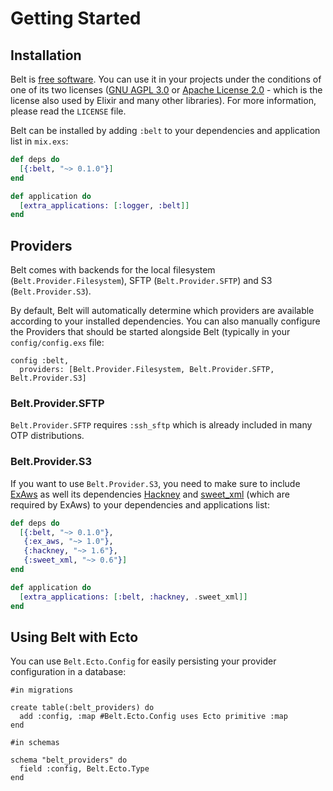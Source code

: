# Getting Started

## Installation
Belt is [free software](https://www.fsf.org/about/what-is-free-software). You can use it in your projects under the conditions of one of its two licenses ([GNU AGPL 3.0](https://www.gnu.org/licenses/agpl-3.0.en.html) or [Apache License 2.0](https://www.apache.org/licenses/LICENSE-2.0.html) - which is the license also used by Elixir and many other libraries). For more information, please read the `LICENSE` file.

Belt can be installed by adding `:belt` to your dependencies and application
list in `mix.exs`:

```elixir
def deps do
  [{:belt, "~> 0.1.0"}]
end

def application do
  [extra_applications: [:logger, :belt]]
end
```
## Providers
Belt comes with backends for the local filesystem (`Belt.Provider.Filesystem`), SFTP (`Belt.Provider.SFTP`) and S3 (`Belt.Provider.S3`).

By default, Belt will automatically determine which providers are available according to your installed dependencies. You can also manually configure the Providers that should be started alongside Belt (typically in your `config/config.exs` file:
```
config :belt,
  providers: [Belt.Provider.Filesystem, Belt.Provider.SFTP, Belt.Provider.S3]
```

### Belt.Provider.SFTP
`Belt.Provider.SFTP` requires `:ssh_sftp` which is already included in many OTP distributions.

### Belt.Provider.S3
If you want to use `Belt.Provider.S3`, you need to make sure to include [ExAws](https://github.com/CargoSense/ex_aws) as well its dependencies [Hackney](https://hex.pm/packages/hackney) and [sweet_xml](https://hex.pm/packages/sweet_xml) (which are required by ExAws) to your dependencies and applications list:
```elixir
def deps do
  [{:belt, "~> 0.1.0"},
   {:ex_aws, "~> 1.0"},
   {:hackney, "~> 1.6"},
   {:sweet_xml, "~> 0.6"}]
end

def application do
  [extra_applications: [:belt, :hackney, .sweet_xml]]
end
```

## Using Belt with Ecto
You can use `Belt.Ecto.Config` for easily persisting your provider configuration in a database:
```
#in migrations

create table(:belt_providers) do
  add :config, :map #Belt.Ecto.Config uses Ecto primitive :map
end
```
```
#in schemas

schema "belt_providers" do
  field :config, Belt.Ecto.Type
end
```
